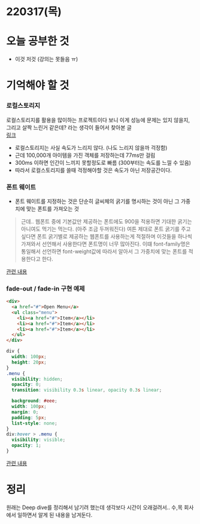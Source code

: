 # 220317(목)

# 오늘 공부한 것

- 이것 저것 (강의는 못들음 ㅠ)

# 기억해야 할 것

### 로컬스토리지

로컬스토리지를 활용을 많이하는 프로젝트이다 보니 이게 성능에 문제는 있지 않을지, 그리고 살짝 느린거 같은데? 라는 생각이 들어서 찾아본 글  
[링크](https://gomakethings.com/how-fast-is-vanilla-js-localstorage/)

- 로컬스토리지는 사실 속도가 느리지 않다. (나도 느리지 않을까 걱정함)
- 근데 100,000개 아이템을 가진 객체를 저장하는데 77ms만 걸림
- 300ms 이하면 인간이 느끼지 못할정도로 빠름 (300부터는 속도를 느낄 수 있음)
- 따라서 로컬스토리지를 쓸때 걱정해야할 것은 속도가 아닌 저장공간이다.

### 폰트 웨이트

- 폰트 웨이트를 지정하는 것은 단순히 글씨체의 굵기를 명시하는 것이 아닌 그 가중치에 맞는 폰트를 가져오는 것

> 근데.. 웹폰트 중에 기본값만 제공하는 폰트에도 900을 적용하면 기대한 굵기는 아니여도 먹기는 먹는다. (아주 조금 두꺼워진다)
> 여튼 제대로 폰트 굵기를 주고 싶다면 폰트 굵기별로 제공하는 웹폰트를 사용하는게 적절하며 이것들을 하나씩 가져와서 선언해서 사용한다면 폰트명이 너무 많아진다. 이떄 font-family명은 통일해서 선언하면 font-weight값에 따라서 알아서 그 가중치에 맞는 폰트를 적용한다고 한다.

[관련 내용](https://mygumi.tistory.com/205)

### fade-out / fade-in 구현 예제

```html
<div>
  <a href="#">Open Menu</a>
  <ul class="menu">
    <li><a href="#">Item</a></li>
    <li><a href="#">Item</a></li>
    <li><a href="#">Item</a></li>
  </ul>
</div>
```

```css
div {
  width: 100px;
  height: 20px;
}
.menu {
  visibility: hidden;
  opacity: 0;
  transition: visibility 0.3s linear, opacity 0.3s linear;

  background: #eee;
  width: 100px;
  margin: 0;
  padding: 5px;
  list-style: none;
}
div:hover > .menu {
  visibility: visible;
  opacity: 1;
}
```

[관련 내용](https://stackoverflow.com/questions/27900053/css-transition-with-visibility-not-working)

# 정리

원래는 Deep dive를 정리해서 남기려 했는데 생각보다 시간이 오래걸려서.. 수,목 회사에서 일하면서 알게 된 내용을 남겨둔다.
